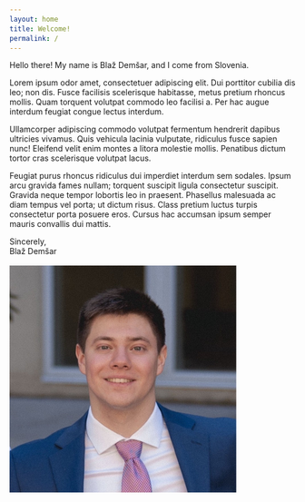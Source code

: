 ```yaml
---
layout: home
title: Welcome!
permalink: /
---
```


Hello there! My name is Blaž Demšar, and I come from Slovenia. 

Lorem ipsum odor amet, consectetuer adipiscing elit. Dui porttitor cubilia dis leo; non dis. Fusce facilisis scelerisque 
habitasse, metus pretium rhoncus mollis. Quam torquent volutpat commodo leo facilisi a. Per hac augue interdum feugiat 
congue lectus interdum.

Ullamcorper adipiscing commodo volutpat fermentum hendrerit dapibus ultricies vivamus. Quis vehicula lacinia vulputate, 
ridiculus fusce sapien nunc! Eleifend velit enim montes a litora molestie mollis. Penatibus dictum tortor cras 
scelerisque volutpat lacus. 

Feugiat purus rhoncus ridiculus dui imperdiet interdum sem sodales. Ipsum arcu gravida fames nullam; torquent suscipit 
ligula consectetur suscipit. Gravida neque tempor lobortis leo in praesent. Phasellus malesuada ac diam tempus vel 
porta; ut dictum risus. Class pretium luctus turpis consectetur porta posuere eros. Cursus hac accumsan ipsum semper 
mauris convallis dui mattis.

Sincerely,
<br/>
Blaž Demšar
<br/>
<br/>
<img src="/images/profile-pic.jpeg" style="display: block; margin-left: 0; margin-right: auto; width: 400px; height: 400px" />